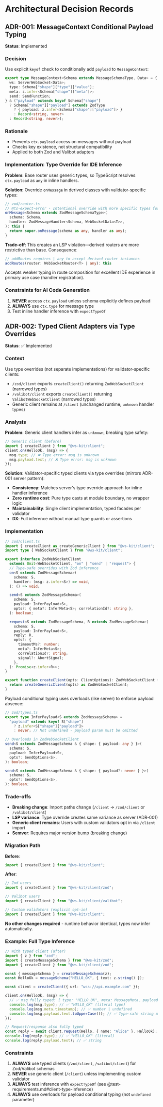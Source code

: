 # Architectural Decision Records

## ADR-001: MessageContext Conditional Payload Typing

**Status**: Implemented

### Decision

Use explicit `keyof` check to conditionally add `payload` to `MessageContext`:

```typescript
export type MessageContext<Schema extends MessageSchemaType, Data> = {
  ws: ServerWebSocket<Data>;
  type: Schema["shape"]["type"]["value"];
  meta: z.infer<Schema["shape"]["meta"]>;
  send: SendFunction;
} & ("payload" extends keyof Schema["shape"]
  ? Schema["shape"]["payload"] extends ZodType
    ? { payload: z.infer<Schema["shape"]["payload"]> }
    : Record<string, never>
  : Record<string, never>);
```

### Rationale

- Prevents `ctx.payload` access on messages without payload
- Checks key existence, not structural compatibility
- Applied to both Zod and Valibot adapters

### Implementation: Type Override for IDE Inference

**Problem**: Base router uses generic types, so TypeScript resolves `ctx.payload` as `any` in inline handlers.

**Solution**: Override `onMessage` in derived classes with validator-specific types:

```typescript
// zod/router.ts
// @ts-expect-error - Intentional override with more specific types for better DX
onMessage<Schema extends ZodMessageSchemaType>(
  schema: Schema,
  handler: ZodMessageHandler<Schema, WebSocketData<T>>,
): this {
  return super.onMessage(schema as any, handler as any);
}
```

**Trade-off**: This creates an LSP violation—derived routers are more restrictive than base. Consequence:

```typescript
// addRoutes requires | any to accept derived router instances
addRoutes(router: WebSocketRouter<T> | any): this
```

Accepts weaker typing in route composition for excellent IDE experience in primary use case (handler registration).

### Constraints for AI Code Generation

1. **NEVER** access `ctx.payload` unless schema explicitly defines payload
2. **ALWAYS** use `ctx.type` for message type
3. Test inline handler inference with `expectTypeOf`

## ADR-002: Typed Client Adapters via Type Overrides

**Status**: ✅ Implemented

### Context

Use type overrides (not separate implementations) for validator-specific clients:

- `/zod/client` exports `createClient()` returning `ZodWebSocketClient` (narrowed types)
- `/valibot/client` exports `createClient()` returning `ValibotWebSocketClient` (narrowed types)
- Generic client remains at `/client` (unchanged runtime, `unknown` handler types)

### Analysis

**Problem**: Generic client handlers infer as `unknown`, breaking type safety:

```typescript
// Generic client (before)
import { createClient } from "@ws-kit/client";
client.on(HelloOk, (msg) => {
  msg.type; // ❌ Type error: msg is unknown
  msg.payload.text; // ❌ Type error: msg is unknown
});
```

**Solution**: Validator-specific typed clients via type overrides (mirrors ADR-001 server pattern):

- **Consistency**: Matches server's type override approach for inline handler inference
- **Zero runtime cost**: Pure type casts at module boundary, no wrapper logic
- **Maintainability**: Single client implementation, typed facades per validator
- **DX**: Full inference without manual type guards or assertions

### Implementation

```typescript
// zod/client.ts
import { createClient as createGenericClient } from "@ws-kit/client";
import type { WebSocketClient } from "@ws-kit/client";

export interface ZodWebSocketClient
  extends Omit<WebSocketClient, "on" | "send" | "request"> {
  // Type-safe overrides with Zod inference
  on<S extends ZodMessageSchema>(
    schema: S,
    handler: (msg: z.infer<S>) => void,
  ): () => void;

  send<S extends ZodMessageSchema>(
    schema: S,
    payload: InferPayload<S>,
    opts?: { meta?: InferMeta<S>; correlationId?: string },
  ): boolean;

  request<S extends ZodMessageSchema, R extends ZodMessageSchema>(
    schema: S,
    payload: InferPayload<S>,
    reply: R,
    opts?: {
      timeoutMs?: number;
      meta?: InferMeta<S>;
      correlationId?: string;
      signal?: AbortSignal;
    },
  ): Promise<z.infer<R>>;
}

export function createClient(opts: ClientOptions): ZodWebSocketClient {
  return createGenericClient(opts) as ZodWebSocketClient;
}
```

Payload conditional typing uses overloads (like server) to enforce payload absence:

```typescript
// zod/types.ts
export type InferPayload<S extends ZodMessageSchema> =
  "payload" extends keyof S["shape"]
    ? z.infer<S["shape"]["payload"]>
    : never; // Not undefined - payload param must be omitted

// Overloads in ZodWebSocketClient
send<S extends ZodMessageSchema & { shape: { payload: any } }>(
  schema: S,
  payload: InferPayload<S>,
  opts?: SendOptions<S>,
): boolean;

send<S extends ZodMessageSchema & { shape: { payload?: never } }>(
  schema: S,
  opts?: SendOptions<S>,
): boolean;
```

### Trade-offs

- **Breaking change**: Import paths change (`/client` → `/zod/client` or `/valibot/client`)
- **LSP variance**: Type override creates same variance as server (ADR-001)
- **Generic client remains**: Users with custom validators opt in via `/client` import
- **Semver**: Requires major version bump (breaking change)

### Migration Path

**Before**:

```typescript
import { createClient } from "@ws-kit/client";
```

**After**:

```typescript
// Zod users
import { createClient } from "@ws-kit/client/zod";

// Valibot users
import { createClient } from "@ws-kit/client/valibot";

// Custom validators (explicit opt-in)
import { createClient } from "@ws-kit/client";
```

**No other changes required** - runtime behavior identical, types now infer automatically.

### Example: Full Type Inference

```typescript
// With typed client (after)
import { z } from "zod";
import { createMessageSchema } from "@ws-kit/zod";
import { createClient } from "@ws-kit/client/zod";

const { messageSchema } = createMessageSchema(z);
const HelloOk = messageSchema("HELLO_OK", { text: z.string() });

const client = createClient({ url: "wss://api.example.com" });

client.on(HelloOk, (msg) => {
  // ✅ msg fully typed: { type: "HELLO_OK", meta: MessageMeta, payload: { text: string } }
  console.log(msg.type); // ✅ "HELLO_OK" (literal type)
  console.log(msg.meta.timestamp); // ✅ number | undefined
  console.log(msg.payload.text.toUpperCase()); // ✅ Type-safe string methods!
});

// Request/response also fully typed
const reply = await client.request(Hello, { name: "Alice" }, HelloOk);
console.log(reply.type); // ✅ "HELLO_OK" (literal)
console.log(reply.payload.text); // ✅ string
```

### Constraints

1. **ALWAYS** use typed clients (`/zod/client`, `/valibot/client`) for Zod/Valibot schemas
2. **NEVER** use generic client (`/client`) unless implementing custom validator
3. **ALWAYS** test inference with `expectTypeOf` (see @test-requirements.md#client-type-inference)
4. **ALWAYS** use overloads for payload conditional typing (not `undefined` parameter)
